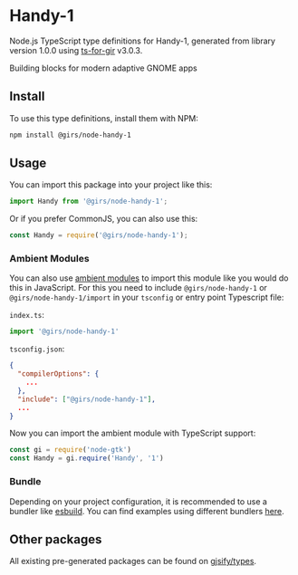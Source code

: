 
# Handy-1

Node.js TypeScript type definitions for Handy-1, generated from library version 1.0.0 using [ts-for-gir](https://github.com/gjsify/ts-for-gir) v3.0.3.

Building blocks for modern adaptive GNOME apps

## Install

To use this type definitions, install them with NPM:
```bash
npm install @girs/node-handy-1
```

## Usage

You can import this package into your project like this:
```ts
import Handy from '@girs/node-handy-1';
```

Or if you prefer CommonJS, you can also use this:
```ts
const Handy = require('@girs/node-handy-1');
```

### Ambient Modules

You can also use [ambient modules](https://github.com/gjsify/ts-for-gir/tree/main/packages/cli#ambient-modules) to import this module like you would do this in JavaScript.
For this you need to include `@girs/node-handy-1` or `@girs/node-handy-1/import` in your `tsconfig` or entry point Typescript file:

`index.ts`:
```ts
import '@girs/node-handy-1'
```

`tsconfig.json`:
```json
{
  "compilerOptions": {
    ...
  },
  "include": ["@girs/node-handy-1"],
  ...
}
```

Now you can import the ambient module with TypeScript support: 

```ts
const gi = require('node-gtk')
const Handy = gi.require('Handy', '1')
```


### Bundle

Depending on your project configuration, it is recommended to use a bundler like [esbuild](https://esbuild.github.io/). You can find examples using different bundlers [here](https://github.com/gjsify/ts-for-gir/tree/main/examples).

## Other packages

All existing pre-generated packages can be found on [gjsify/types](https://github.com/gjsify/types).

